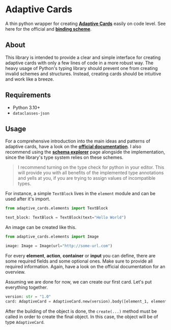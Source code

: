 # Adaptive Cards

A thin python wrapper for creating [**Adaptive Cards**](https://adaptivecards.io/) easily on code level. 
See here for the official and [**binding scheme**](https://adaptivecards.io/explorer/). 


## About

This library is intended to provide a clear and simple interface for creating adaptive cards with only a few lines of code in a more robust way. The heavy usage of Python's typing library should
prevent one from creating invalid schemes and structures. Instead, creating cards should be intuitive and work like a breeze. 

## Requirements

* Python 3.10+
* `dataclasses-json`

## Usage

For a comprehensive introduction into the main ideas and patterns of adaptive cards, have a look on the [**official documentation**](https://docs.microsoft.com/en-us/adaptive-cards). I also recommend using the [**schema explorer**](https://adaptivecards.io/explorer) page alongside the implementation, since the library's type system relies on these schemes.

>  I recommend turning on the type check for python in your editor. This will provide you with all benefits of the implemented type annotations and yells at you, if you are trying to assign values of incompatible types.  

For instance, a simple `TextBlock` lives in the `element` module and can be used after it's import.

```python
from adaptive_cards.elements import TextBlock

text_block: TextBlock = TextBlock(text="Hello World")

```

An image can be created like this.

```python
from adaptive_cards.elements import Image

image: Image = Image(url="http://some-url.com")

```

For every **element**, **action**, **container** or **input** you can define, there are some required fields and some optional ones. Make sure to provide all required information. Again, have a look on the official documentation for an overview. 

Assuming we are done for now, we can create our first card. Let's put everything together. 

```python
version: str = "1.0"
card: AdaptiveCard = AdaptiveCard.new(version).body([element_1, element_2]).create()
```
After the building of the object is done, the `create(...)` method must be called in order to create the final object. In this case, the object will be of type `AdaptiveCard`.

